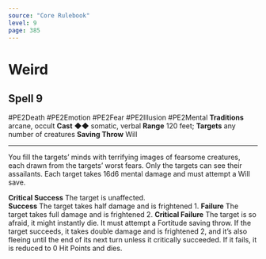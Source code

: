 ```yaml
---
source: "Core Rulebook"
level: 9
page: 385
---
```


# Weird
## Spell 9
#PE2Death #PE2Emotion #PE2Fear #PE2Illusion #PE2Mental 
**Traditions** arcane, occult
**Cast** ◆◆ somatic, verbal
**Range** 120 feet; **Targets** any number of creatures
**Saving Throw** Will

-----
You fill the targets’ minds with terrifying images of fearsome creatures, each drawn from the targets’ worst fears. Only the targets can see their assailants. Each target takes 16d6 mental damage and must attempt a Will save.  

**Critical Success** The target is unaffected.  
**Success** The target takes half damage and is frightened 1. **Failure** The target takes full damage and is frightened 2. 
**Critical Failure** The target is so afraid, it might instantly die. It must attempt a Fortitude saving throw. If the target succeeds, it takes double damage and is frightened 2, and it’s also fleeing until the end of its next turn unless it critically succeeded. If it fails, it is reduced to 0 Hit Points and dies.